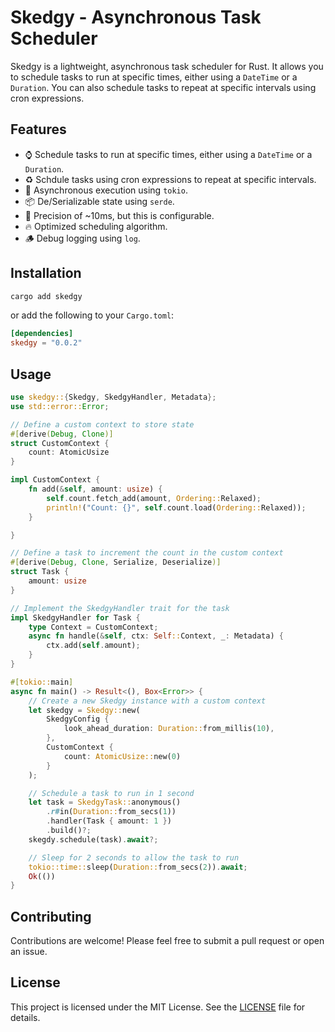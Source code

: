 # Skedgy - Asynchronous Task Scheduler

Skedgy is a lightweight, asynchronous task scheduler for Rust. It allows you to schedule tasks to run at specific times, either using a `DateTime` or a `Duration`. You can also schedule tasks to repeat at specific intervals using cron expressions.

## Features

- ⌚️ Schedule tasks to run at specific times, either using a `DateTime` or a `Duration`.
- ♻️ Schdule tasks using cron expressions to repeat at specific intervals.
- 🚀 Asynchronous execution using `tokio`.
- 📦 De/Serializable state using `serde`.
- 📏 Precision of ~10ms, but this is configurable.
- 🔥 Optimized scheduling algorithm.
- 🪵 Debug logging using `log`.

## Installation

```bash
cargo add skedgy
```

or add the following to your `Cargo.toml`:

```toml
[dependencies]
skedgy = "0.0.2"
```

## Usage

```rust
use skedgy::{Skedgy, SkedgyHandler, Metadata};
use std::error::Error;

// Define a custom context to store state
#[derive(Debug, Clone)]
struct CustomContext {
    count: AtomicUsize
}

impl CustomContext {
    fn add(&self, amount: usize) {
        self.count.fetch_add(amount, Ordering::Relaxed);
        println!("Count: {}", self.count.load(Ordering::Relaxed));
    }

}

// Define a task to increment the count in the custom context
#[derive(Debug, Clone, Serialize, Deserialize)]
struct Task {
    amount: usize
}

// Implement the SkedgyHandler trait for the task
impl SkedgyHandler for Task {
    type Context = CustomContext;
    async fn handle(&self, ctx: Self::Context, _: Metadata) {
        ctx.add(self.amount);
    }
}

#[tokio::main]
async fn main() -> Result<(), Box<Error>> {
    // Create a new Skedgy instance with a custom context
    let skedgy = Skedgy::new(
        SkedgyConfig {
            look_ahead_duration: Duration::from_millis(10),
        },
        CustomContext {
            count: AtomicUsize::new(0)
        }
    );

    // Schedule a task to run in 1 second
    let task = SkedgyTask::anonymous()
        .r#in(Duration::from_secs(1))
        .handler(Task { amount: 1 })
        .build()?;
    skegdy.schedule(task).await?;

    // Sleep for 2 seconds to allow the task to run
    tokio::time::sleep(Duration::from_secs(2)).await;
    Ok(())
}
```

## Contributing

Contributions are welcome! Please feel free to submit a pull request or open an issue.

## License

This project is licensed under the MIT License. See the [LICENSE](LICENSE) file for details.
